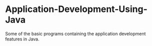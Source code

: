 # Application-Development-Using-Java
Some of the basic programs containing the application development features in Java. 
